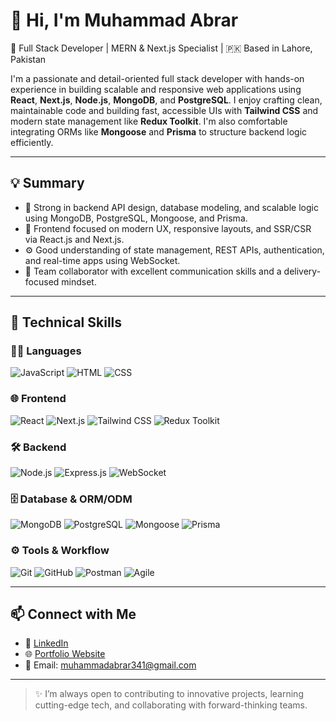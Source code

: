 
# 👋 Hi, I'm Muhammad Abrar

🚀 Full Stack Developer | MERN & Next.js Specialist | 🇵🇰 Based in Lahore, Pakistan

I'm a passionate and detail-oriented full stack developer with hands-on experience in building scalable and responsive web applications using **React**, **Next.js**, **Node.js**, **MongoDB**, and **PostgreSQL**. I enjoy crafting clean, maintainable code and building fast, accessible UIs with **Tailwind CSS** and modern state management like **Redux Toolkit**. I'm also comfortable integrating ORMs like **Mongoose** and **Prisma** to structure backend logic efficiently.

---

## 💡 Summary

- 🔧 Strong in backend API design, database modeling, and scalable logic using MongoDB, PostgreSQL, Mongoose, and Prisma.
- 🎨 Frontend focused on modern UX, responsive layouts, and SSR/CSR via React.js and Next.js.
- ⚙️ Good understanding of state management, REST APIs, authentication, and real-time apps using WebSocket.
- 🤝 Team collaborator with excellent communication skills and a delivery-focused mindset.

---

## 🧠 Technical Skills

### 👨‍💻 Languages  
![JavaScript](https://img.shields.io/badge/-JavaScript-F7DF1E?style=for-the-badge&logo=javascript&logoColor=black)
![HTML](https://img.shields.io/badge/-HTML5-E34F26?style=for-the-badge&logo=html5&logoColor=white)
![CSS](https://img.shields.io/badge/-CSS3-1572B6?style=for-the-badge&logo=css3)

### 🌐 Frontend  
![React](https://img.shields.io/badge/-React-20232A?style=for-the-badge&logo=react)
![Next.js](https://img.shields.io/badge/-Next.js-000000?style=for-the-badge&logo=next.js)
![Tailwind CSS](https://img.shields.io/badge/-Tailwind_CSS-38B2AC?style=for-the-badge&logo=tailwind-css)
![Redux Toolkit](https://img.shields.io/badge/-Redux_Toolkit-764ABC?style=for-the-badge&logo=redux)

### 🛠 Backend  
![Node.js](https://img.shields.io/badge/-Node.js-339933?style=for-the-badge&logo=nodedotjs&logoColor=white)
![Express.js](https://img.shields.io/badge/-Express.js-000000?style=for-the-badge&logo=express)
![WebSocket](https://img.shields.io/badge/-WebSocket-FFCC00?style=for-the-badge&logo=websocket&logoColor=black)

### 🗄️ Database & ORM/ODM  
![MongoDB](https://img.shields.io/badge/-MongoDB-47A248?style=for-the-badge&logo=mongodb&logoColor=white)
![PostgreSQL](https://img.shields.io/badge/-PostgreSQL-336791?style=for-the-badge&logo=postgresql&logoColor=white)
![Mongoose](https://img.shields.io/badge/-Mongoose-800000?style=for-the-badge&logo=mongoose&logoColor=white)
![Prisma](https://img.shields.io/badge/-Prisma-2D3748?style=for-the-badge&logo=prisma)

### ⚙️ Tools & Workflow  
![Git](https://img.shields.io/badge/-Git-F05032?style=for-the-badge&logo=git&logoColor=white)
![GitHub](https://img.shields.io/badge/-GitHub-181717?style=for-the-badge&logo=github)
![Postman](https://img.shields.io/badge/-Postman-FF6C37?style=for-the-badge&logo=postman)
![Agile](https://img.shields.io/badge/-Agile-0052CC?style=for-the-badge&logo=jira)

---

## 📫 Connect with Me

- 🔗 [LinkedIn](https://www.linkedin.com/in/muhammad-a-799a55258/)
- 🌐 [Portfolio Website](https://abrar341.github.io/portfolio/)
- 📧 Email: muhammadabrar341@gmail.com

---

> ✨ I’m always open to contributing to innovative projects, learning cutting-edge tech, and collaborating with forward-thinking teams.
